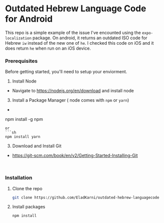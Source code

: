 # Outdated Hebrew Language Code for Android

This repo is a simple example of the issue I've encounted using the `expo-localization` package. On android, it returns an outdated ISO code for Hebrew `iw` instead of the new one of `he`. I checked this code on iOS and it does return `he` when run on an iOS device.

### Prerequisites

Before getting started, you'll need to setup your enviorment.

1. Install Node
  * Navigate to https://nodejs.org/en/download and install node
  
3. Install a Package Manager ( node comes with `npm` or `yarn`)
  * ```sh
  npm install -g npm
  ```
  or
  ```sh
  npm install yarn
  ```
3. Download and Install Git
  * https://git-scm.com/book/en/v2/Getting-Started-Installing-Git

<br />

### Installation

1. Clone the repo
   ```sh
   git clone https://github.com/EladKarni/outdated-hebrew-languagecode.git
   ```
2. Install packages
   ```sh
   npm install
   ``` 

<br>
